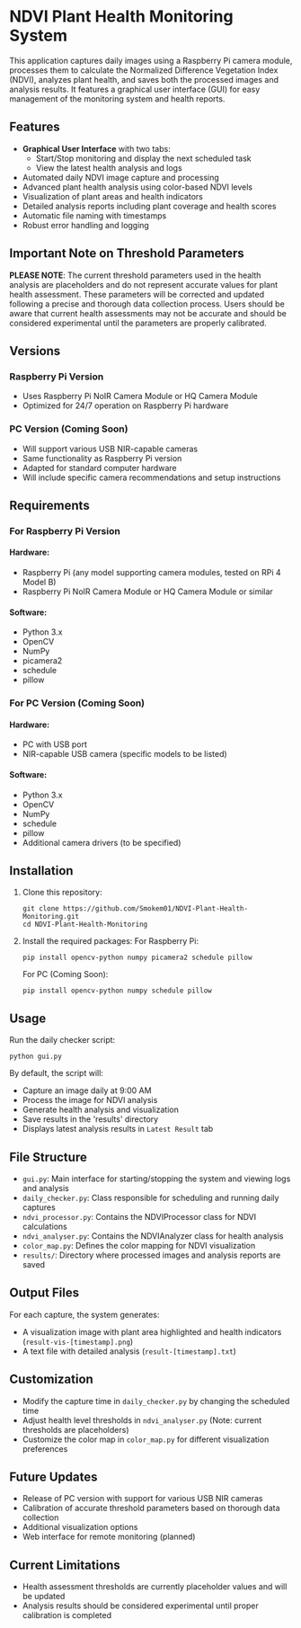 # NDVI Plant Health Monitoring System

This application captures daily images using a Raspberry Pi camera module, processes them to calculate the Normalized Difference Vegetation Index (NDVI), analyzes plant health, and saves both the processed images and analysis results. It features a graphical user interface (GUI) for easy management of the monitoring system and health reports.

## Features

- **Graphical User Interface** with two tabs:
  - Start/Stop monitoring and display the next scheduled task
  - View the latest health analysis and logs
- Automated daily NDVI image capture and processing
- Advanced plant health analysis using color-based NDVI levels
- Visualization of plant areas and health indicators
- Detailed analysis reports including plant coverage and health scores
- Automatic file naming with timestamps
- Robust error handling and logging

## Important Note on Threshold Parameters

**PLEASE NOTE**: The current threshold parameters used in the health analysis are placeholders and do not represent accurate values for plant health assessment. These parameters will be corrected and updated following a precise and thorough data collection process. Users should be aware that current health assessments may not be accurate and should be considered experimental until the parameters are properly calibrated.

## Versions

### Raspberry Pi Version
- Uses Raspberry Pi NoIR Camera Module or HQ Camera Module
- Optimized for 24/7 operation on Raspberry Pi hardware

### PC Version (Coming Soon)
- Will support various USB NIR-capable cameras
- Same functionality as Raspberry Pi version
- Adapted for standard computer hardware
- Will include specific camera recommendations and setup instructions

## Requirements

### For Raspberry Pi Version
#### Hardware:
- Raspberry Pi (any model supporting camera modules, tested on RPi 4 Model B)
- Raspberry Pi NoIR Camera Module or HQ Camera Module or similar

#### Software:
- Python 3.x
- OpenCV
- NumPy
- picamera2
- schedule
- pillow

### For PC Version (Coming Soon)
#### Hardware:
- PC with USB port
- NIR-capable USB camera (specific models to be listed)

#### Software:
- Python 3.x
- OpenCV
- NumPy
- schedule
- pillow
- Additional camera drivers (to be specified)

## Installation

1. Clone this repository:
   ```
   git clone https://github.com/Smokem01/NDVI-Plant-Health-Monitoring.git
   cd NDVI-Plant-Health-Monitoring
   ```

2. Install the required packages:
   For Raspberry Pi:
   ```
   pip install opencv-python numpy picamera2 schedule pillow
   ```
   
   For PC (Coming Soon):
   ```
   pip install opencv-python numpy schedule pillow
   ```

## Usage

Run the daily checker script:

```
python gui.py
```

By default, the script will:
- Capture an image daily at 9:00 AM
- Process the image for NDVI analysis
- Generate health analysis and visualization
- Save results in the 'results' directory
- Displays latest analysis results in `Latest Result` tab

## File Structure

- `gui.py`: Main interface for starting/stopping the system and viewing logs and analysis
- `daily_checker.py`: Class responsible for scheduling and running daily captures
- `ndvi_processor.py`: Contains the NDVIProcessor class for NDVI calculations
- `ndvi_analyser.py`: Contains the NDVIAnalyzer class for health analysis
- `color_map.py`: Defines the color mapping for NDVI visualization
- `results/`: Directory where processed images and analysis reports are saved

## Output Files

For each capture, the system generates:
- A visualization image with plant area highlighted and health indicators (`result-vis-[timestamp].png`)
- A text file with detailed analysis (`result-[timestamp].txt`)

## Customization

- Modify the capture time in `daily_checker.py` by changing the scheduled time
- Adjust health level thresholds in `ndvi_analyser.py` (Note: current thresholds are placeholders)
- Customize the color map in `color_map.py` for different visualization preferences

## Future Updates

- Release of PC version with support for various USB NIR cameras
- Calibration of accurate threshold parameters based on thorough data collection
- Additional visualization options
- Web interface for remote monitoring (planned)

## Current Limitations

- Health assessment thresholds are currently placeholder values and will be updated
- Analysis results should be considered experimental until proper calibration is completed
